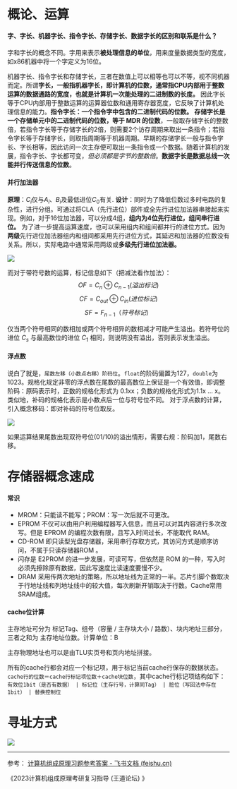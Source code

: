 # 概论、运算

#### 字、字长、机器字长、指令字长、存储字长、数据字长的区别和联系是什么？

字和字长的概念不同。字用来表示**被处理信息的单位**，用来度量数据类型的宽度，如x86机器中将一个字定义为16位。

机器字长、指令字长和存储字长，三者在数值上可以相等也可以不等，视不同机器而定。所谓**字长，一般指机器字长，即计算机的位数，通常指CPU内部用于整数运算的数据通路的宽度，也就是计算机一次能处理的二进制数的长度。** 因此字长等于CPU内部用于整数运算的运算器位数和通用寄存器宽度，它反映了计算机处理信息的能力。**指令字长：一个指令字中包含的二进制代码的位数。** **存储字长是一个存储单元中的二进制代码的位数，等于 MDR 的位数**，一般取存储字长的整数倍，若指令字长等于存储字长的2倍，则需要2个访存周期来取出一条指令；若指令字长等于存储字长，则取指周期等于机器周期。早期的存储字长一般与指令字长、字长相等，因此访问一次主存便可取出一条指令或一个数据。随着计算机的发展，指令字长、字长都可变，*但必须都是字节的整数倍*。**数据字长是数据总线一次能并行传送信息的位数**。

#### 并行加法器

**原理**：$C_i$仅与$A_i$、$B_i$及最低进位$C_0$有关.
**设计**：同时为了降低位数过多时电路的复杂性，进行分组。可通过将CLA（先行进位）部件或全先行进位加法器串接起来实现。例如，对于16位加法器，可以分成4组，**组内为4位先行进位，组间串行进位。** 为了进一步提高运算速度，也可以采用组内和组间都并行的进位方式。因为**两级**先行进位加法器组内和组间都采用先行进位方式，其延迟和加法器的位数没有关系。所以，实际电路中通常采用两级或**多级先行进位加法器。**

![](http://img.070077.xyz/202206202325353.png)

而对于带符号数的运算，标记信息如下（把减法看作加法）：
$$
OF = C_n \oplus C_{n - 1}  (溢出标记)
$$
$$
CF = C_{out} \oplus C_{in} (进位标记)
$$
$$
SF = F_{n - 1}（符号标记）
$$

仅当两个符号相同的数相加或两个符号相异的数相减才可能产生溢出。若符号位的进位 $C_s$ 与最高数位的进位 $C_1$ 相同，则说明没有溢出，否则表示发生溢出。

#### 浮点数

说白了就是，`尾数左移（小数点右移）阶码位`。`float`的阶码偏置为127，`double`为1023。规格化规定非零的浮点数在尾数的最高数位上保证是一个有效值，即调整阶码：原码表示时，正数的规格化形式为 0.1xx；负数的规格化形式为1.1x … x。类似地，补码的规格化表示是小数点后一位与符号位不同。
对于浮点数的计算，引入概念移码：即对补码的符号位取反。

![](http://img.070077.xyz/202206210025570.png)

如果运算结果尾数出现双符号位(01/10)的溢出情形，需要右规：阶码加1，尾数右移。

# 存储器概念速成

#### 常识

- MROM：只能读不能写；PROM：写一次后就不可更改。
- EPROM 不仅可以由用户利用编程器写入信息，而且可以对其内容进行多次改写。但是 EPROM 的编程次数有限，且写入时间过长，不能取代 RAM。
- CD-ROM 即只读型光盘存储器，采用串行存取方式，其访问方式是顺序访问，不属于只读存储器ROM 。
- 闪存是 E2PROM 的进一步发展，可读可写，但依然是 ROM 的一种，写入时必须先擦除原有数据，因此写速度比读速度要慢不少。
- DRAM 采用传两次地址的策略，所以地址线为正常的一半。芯片引脚个数取决于行地址线和列地址线中的较大值，每次刷新开销取决于行数。Cache常用SRAM组成。

#### cache位计算

主存地址可分为 标记Tag、组号（容量 /  主存块大小 / 路数）、块内地址三部分，三者之和为 主存地址位数。计算单位：B

主存物理地址也可以是由TLU实页号和页内地址拼接。

所有的cache行都会对应一个标记项，用于标记当前cache行保存的数据状态。`cache行的位数＝cache行标记项位数＋cache块位数`，其中cache行标记项结构如下：
`有效位1bit（是否有数据） | 标记位（主存行号，计算同Tag） | 脏位（写回法中存在1bit） | 替换控制位`

# 寻址方式
![](http://img.070077.xyz/202206211339191.png)



---
参考：
[计算机组成原理习题参考答案 - 飞书文档 (feishu.cn)](https://fsbupteducn.feishu.cn/docs/doccn72TBpPl6IqkcxiXP3ebB7e#)

《2023计算机组成原理考研复习指导 (王道论坛) 》


